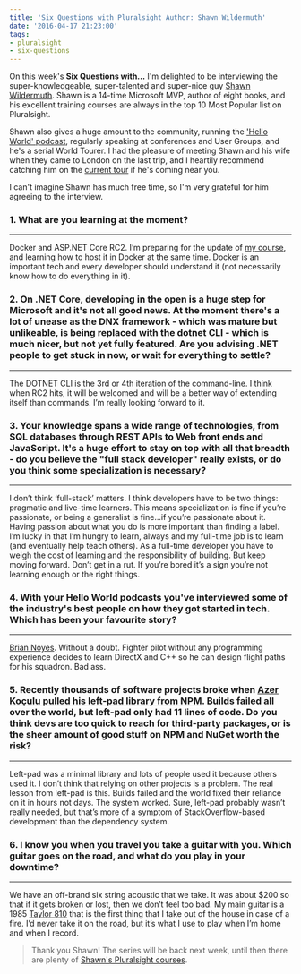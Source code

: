 ```yaml
---
title: 'Six Questions with Pluralsight Author: Shawn Wildermuth'
date: '2016-04-17 21:23:00'
tags:
- pluralsight
- six-questions
---
```


On this week's **Six Questions with...** I'm delighted to be interviewing the super-knowledgeable, super-talented and super-nice guy [Shawn Wildermuth](http://wildermuth.com/). Shawn is a 14-time Microsoft MVP, author of eight books, and his excellent training courses are always in the top 10 Most Popular list on Pluralsight.

Shawn also gives a huge amount to the community, running the ['Hello World' podcast](http://wildermuth.com/hwpod), regularly speaking at conferences and User Groups, and he's a serial World Tourer. I had the pleasure of meeting Shawn and his wife when they came to London on the last trip, and I heartily recommend catching him on the [current tour](http://www.hwroadtrip.com/) if he's coming near you.

I can't imagine Shawn has much free time, so I'm very grateful for him agreeing to the interview.

### 1. What are you learning at the moment?

* * *

Docker and ASP.NET Core RC2. I’m preparing for the update of [my course](https://www.pluralsight.com/courses/aspdotnet-5-ef7-bootstrap-angular-web-app), and learning how to host it in Docker at the same time. Docker is an important tech and every developer should understand it (not necessarily know how to do everything in it).

### 2. On .NET Core, developing in the open is a huge step for Microsoft and it's not all good news. At the moment there's a lot of unease as the DNX framework - which was mature but unlikeable, is being replaced with the dotnet CLI - which is much nicer, but not yet fully featured. Are you advising .NET people to get stuck in now, or wait for everything to settle?

* * *

The DOTNET CLI is the 3rd or 4th iteration of the command-line. I think when RC2 hits, it will be welcomed and will be a better way of extending itself than commands. I’m really looking forward to it.

### 3. Your knowledge spans a wide range of technologies, from SQL databases through REST APIs to Web front ends and JavaScript. It's a huge effort to stay on top with all that breadth - do you believe the "full stack developer" really exists, or do you think some specialization is necessary?

* * *

I don’t think ‘full-stack’ matters. I think developers have to be two things: pragmatic and live-time learners. This means specialization is fine if you’re passionate, or being a generalist is fine…if you’re passionate about it. Having passion about what you do is more important than finding a label. I’m lucky in that I’m hungry to learn, always and my full-time job is to learn (and eventually help teach others). As a full-time developer you have to weigh the cost of learning and the responsibility of building. But keep moving forward. Don’t get in a rut. If you’re bored it’s a sign you’re not learning enough or the right things.

### 4. With your Hello World podcasts you've interviewed some of the industry's best people on how they got started in tech. Which has been your favourite story?

* * *

[Brian Noyes](http://wildermuth.com/hwpod/4_Brian_Noyes). Without a doubt. Fighter pilot without any programming experience decides to learn DirectX and C++ so he can design flight paths for his squadron. Bad ass.

### 5. Recently thousands of software projects broke when [Azer Koçulu pulled his left-pad library from NPM](http://www.theregister.co.uk/2016/03/23/npm_left_pad_chaos/). Builds failed all over the world, but left-pad only had 11 lines of code. Do you think devs are too quick to reach for third-party packages, or is the sheer amount of good stuff on NPM and NuGet worth the risk?

* * *

Left-pad was a minimal library and lots of people used it because others used it. I don’t think that relying on other projects is a problem. The real lesson from left-pad is this. Builds failed and the world fixed their reliance on it in hours not days. The system worked. Sure, left-pad probably wasn’t really needed, but that’s more of a symptom of StackOverflow-based development than the dependency system.

### 6. I know you when you travel you take a guitar with you. Which guitar goes on the road, and what do you play in your downtime?

* * *

We have an off-brand six string acoustic that we take. It was about $200 so that if it gets broken or lost, then we don’t feel too bad. My main guitar is a 1985 [Taylor 810](https://www.taylorguitars.com/guitars/acoustic/810) that is the first thing that I take out of the house in case of a fire. I’d never take it on the road, but it’s what I use to play when I’m home and when I record.

> Thank you Shawn! The series will be back next week, until then there are plenty of [Shawn's Pluralsight courses](https://www.pluralsight.com/authors/shawn-wildermuth).

<!--kg-card-end: markdown-->